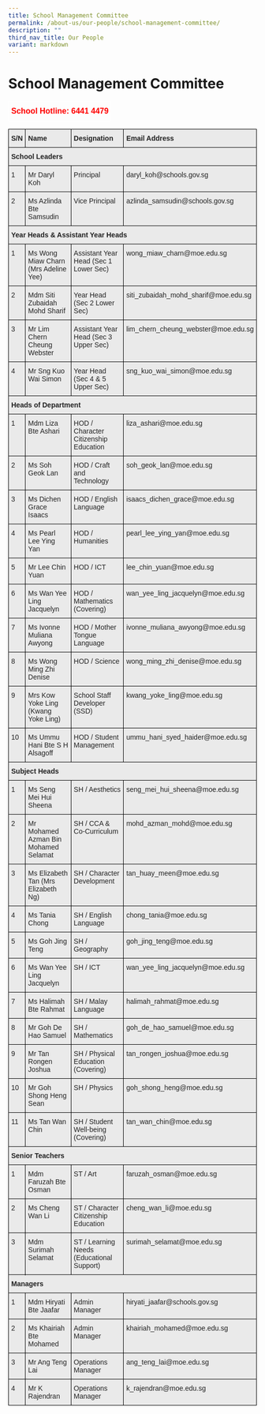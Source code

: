 ```yaml
---
title: School Management Committee
permalink: /about-us/our-people/school-management-committee/
description: ""
third_nav_title: Our People
variant: markdown
---
```

School Management Committee
===========================


<style type="text/css">
.tg  {border-collapse:collapse;border-spacing:0;}
.tg td{border-color:black;border-style:solid;border-width:1px;font-family:Arial, sans-serif;font-size:14px;
  overflow:hidden;padding:10px 5px;word-break:normal;}
.tg th{border-color:black;border-style:solid;border-width:1px;font-family:Arial, sans-serif;font-size:14px;
  font-weight:normal;overflow:hidden;padding:10px 5px;word-break:normal;}
.tg .tg-6uyk{border-color:#ffffff;color:#ff0000;font-size:16px;font-weight:bold;text-align:right;vertical-align:top}
</style>
<table class="tg">
<thead>
  <tr>
    <td class="tg-6uyk">School Hotline: 6441 4479</td>
  </tr>
</thead>
</table>


<style type="text/css">
.tg  {border-collapse:collapse;border-spacing:0;}
.tg td{border-color:black;border-style:solid;border-width:1px;font-family:Arial, sans-serif;font-size:14px;
  overflow:hidden;padding:10px 5px;word-break:normal;}
.tg th{border-color:black;border-style:solid;border-width:1px;font-family:Arial, sans-serif;font-size:14px;
  font-weight:normal;overflow:hidden;padding:10px 5px;word-break:normal;}
.tg .tg-y7qa{background-color:#EAEAEA;color:#222;text-align:left;vertical-align:top}
.tg .tg-laxs{background-color:#EAEAEA;text-align:left;vertical-align:middle}
.tg .tg-rj1p{background-color:#EAEAEA;color:#222;font-weight:bold;text-align:left;vertical-align:top}
</style>
<table class="tg">
<thead>
  <tr>
    <th class="tg-rj1p"><span style="color:#222">S/N</span></th>
    <th class="tg-rj1p"><span style="color:#222">Name</span></th>
    <th class="tg-rj1p"><span style="color:#222">Designation</span></th>
    <th class="tg-rj1p"><span style="color:#222">Email Address</span></th>
  </tr>
</thead>
<tbody>
  <tr>
    <td class="tg-rj1p" colspan="4"><span style="color:#222">School Leaders</span></td>
  </tr>
  <tr>
    <td class="tg-y7qa"><span style="color:#222">1</span></td>
    <td class="tg-y7qa"><span style="color:#222">Mr Daryl Koh</span></td>
    <td class="tg-y7qa"><span style="color:#222">Principal</span></td>
    <td class="tg-y7qa"><span style="color:#222">daryl_koh@schools.gov.sg</span></td>
  </tr>
  <tr>
    <td class="tg-y7qa"><span style="color:#222">2</span></td>
    <td class="tg-y7qa"><span style="color:#222">Ms Azlinda Bte Samsudin</span></td>
    <td class="tg-y7qa"><span style="color:#222">Vice Principal</span></td>
    <td class="tg-y7qa"><span style="color:#222">azlinda_samsudin@schools.gov.sg</span></td>
  </tr>
  <tr>
    <td class="tg-rj1p" colspan="4"><span style="color:#222">Year Heads &amp; Assistant Year Heads</span></td>
  </tr>
   <tr>
    <td class="tg-y7qa"><span style="color:#222">1 </span></td>
    <td class="tg-y7qa"><span style="color:#222">Ms Wong Miaw Charn (Mrs Adeline Yee)</span></td>
    <td class="tg-y7qa"><span style="color:#222">Assistant Year Head (Sec 1 Lower Sec)</span></td>
    <td class="tg-y7qa"><span style="color:#222">wong_miaw_charn@moe.edu.sg</span></td>
  </tr><tr>
    <td class="tg-y7qa"><span style="color:#222">2</span></td>
    <td class="tg-y7qa"><span style="color:#222">Mdm Siti Zubaidah Mohd Sharif</span></td>
    <td class="tg-y7qa"><span style="color:#222">Year Head (Sec 2 Lower Sec)</span></td>
    <td class="tg-y7qa"><span style="color:#222">siti_zubaidah_mohd_sharif@moe.edu.sg</span></td>
  </tr>
  <tr>
    <td class="tg-y7qa"><span style="color:#222">3</span></td>
    <td class="tg-y7qa"><span style="color:#222">Mr Lim Chern Cheung Webster</span></td>
    <td class="tg-y7qa"><span style="color:#222">Assistant Year Head (Sec 3 Upper Sec)</span></td>
    <td class="tg-y7qa"><span style="color:#222">lim_chern_cheung_webster@moe.edu.sg</span></td>
  </tr>
  <tr>
    <td class="tg-y7qa"><span style="color:#222">4</span></td>
    <td class="tg-y7qa"><span style="color:#222">Mr Sng Kuo Wai Simon</span></td>
    <td class="tg-y7qa"><span style="color:#222">Year Head (Sec 4 &amp; 5 Upper Sec)</span></td>
    <td class="tg-y7qa"><span style="color:#222">sng_kuo_wai_simon@moe.edu.sg</span></td>
  </tr>
 
  <tr>
    <td class="tg-rj1p" colspan="4"><span style="color:#222">Heads of Department</span></td>
  </tr>
  <tr>
    <td class="tg-y7qa"><span style="color:#222">1</span></td>
    <td class="tg-y7qa"><span style="color:#222">Mdm Liza Bte Ashari</span></td>
    <td class="tg-y7qa"><span style="color:#222">HOD / Character Citizenship Education</span></td>
    <td class="tg-y7qa"><span style="color:#222">liza_ashari@moe.edu.sg</span></td>
  </tr>
  <tr>
    <td class="tg-y7qa"><span style="color:#222">2</span></td>
    <td class="tg-y7qa"><span style="color:#222">Ms Soh Geok Lan</span></td>
    <td class="tg-y7qa"><span style="color:#222">HOD / Craft and Technology</span></td>
    <td class="tg-y7qa"><span style="color:#222">soh_geok_lan@moe.edu.sg</span></td>
  </tr>
  <tr>
    <td class="tg-y7qa"><span style="color:#222">3</span></td>
    <td class="tg-y7qa"><span style="color:#222">Ms Dichen Grace Isaacs</span></td>
    <td class="tg-y7qa"><span style="color:#222">HOD / English Language</span></td>
    <td class="tg-y7qa"><span style="color:#222">isaacs_dichen_grace@moe.edu.sg</span></td>
  </tr>
  <tr>
    <td class="tg-y7qa"><span style="color:#222">4</span></td>
    <td class="tg-y7qa"><span style="color:#222">Ms Pearl Lee Ying Yan</span></td>
    <td class="tg-y7qa"><span style="color:#222">HOD / Humanities</span></td>
    <td class="tg-y7qa"><span style="color:#222">pearl_lee_ying_yan@moe.edu.sg</span></td>
  </tr>
  <tr>
    <td class="tg-y7qa"><span style="color:#222">5</span></td>
    <td class="tg-y7qa"><span style="color:#222">Mr Lee Chin Yuan</span></td>
    <td class="tg-y7qa"><span style="color:#222">HOD / ICT</span></td>
    <td class="tg-y7qa"><span style="color:#222">lee_chin_yuan@moe.edu.sg</span></td>
  </tr>
  <tr>
    <td class="tg-y7qa"><span style="color:#222">6</span></td>
    <td class="tg-y7qa"><span style="color:#222">Ms Wan Yee Ling Jacquelyn</span></td>
    <td class="tg-y7qa"><span style="color:#222">HOD / Mathematics (Covering)</span></td>
    <td class="tg-y7qa"><span style="color:#222">wan_yee_ling_jacquelyn@moe.edu.sg</span></td>
  </tr>
   <tr>
    <td class="tg-y7qa"><span style="color:#222">7</span></td>
    <td class="tg-y7qa"><span style="color:#222">Ms Ivonne Muliana Awyong</span></td>
    <td class="tg-y7qa"><span style="color:#222">HOD / Mother Tongue Language</span></td>
    <td class="tg-y7qa"><span style="color:#222">ivonne_muliana_awyong@moe.edu.sg</span></td>
  </tr>
	<tr>
    <td class="tg-y7qa"><span style="color:#222">8</span></td>
    <td class="tg-y7qa"><span style="color:#222">Ms Wong Ming Zhi Denise</span></td>
    <td class="tg-y7qa"><span style="color:#222">HOD / Science</span></td>
    <td class="tg-y7qa"><span style="color:#222">wong_ming_zhi_denise@moe.edu.sg</span></td>
  </tr>
  <tr>
    <td class="tg-y7qa"><span style="color:#222">9</span></td>
    <td class="tg-y7qa"><span style="color:#222">Mrs Kow Yoke Ling (Kwang Yoke Ling)</span></td>
    <td class="tg-y7qa"><span style="color:#222">School Staff Developer (SSD)</span></td>
    <td class="tg-y7qa"><span style="color:#222">kwang_yoke_ling@moe.edu.sg</span></td>
  </tr>
  <tr>
    <td class="tg-y7qa"><span style="color:#222">10</span></td>
    <td class="tg-y7qa"><span style="color:#222">Ms Ummu Hani Bte S H Alsagoff</span></td>
    <td class="tg-y7qa"><span style="color:#222">HOD / Student Management</span></td>
    <td class="tg-y7qa"><span style="color:#222">ummu_hani_syed_haider@moe.edu.sg</span></td>
  </tr>
  <tr>
    <td class="tg-rj1p" colspan="4"><span style="color:#222">Subject Heads</span></td>
  </tr>
  <tr>
    <td class="tg-y7qa"><span style="color:#222">1</span></td>
    <td class="tg-y7qa"><span style="color:#222">Ms Seng Mei Hui Sheena</span></td>
    <td class="tg-y7qa"><span style="color:#222">SH / Aesthetics</span></td>
    <td class="tg-y7qa"><span style="color:#222">seng_mei_hui_sheena@moe.edu.sg</span></td>
  </tr>
  <tr>
    <td class="tg-y7qa"><span style="color:#222">2</span></td>
    <td class="tg-y7qa"><span style="color:#222">Mr Mohamed Azman Bin Mohamed Selamat</span></td>
    <td class="tg-y7qa"><span style="color:#222">SH / CCA &amp; Co-Curriculum</span></td>
    <td class="tg-y7qa"><span style="color:#222">mohd_azman_mohd@moe.edu.sg</span></td>
  </tr>
  <tr>
    <td class="tg-y7qa"><span style="color:#222">3</span></td>
    <td class="tg-y7qa"><span style="color:#222">Ms Elizabeth Tan (Mrs Elizabeth Ng)</span></td>
    <td class="tg-y7qa"><span style="color:#222">SH / Character Development</span></td>
    <td class="tg-y7qa"><span style="color:#222">tan_huay_meen@moe.edu.sg</span></td>
  </tr>
  <tr>
    <td class="tg-y7qa"><span style="color:#222">4</span></td>
    <td class="tg-y7qa"><span style="color:#222">Ms Tania Chong</span></td>
    <td class="tg-y7qa"><span style="color:#222">SH / English Language</span></td>
    <td class="tg-y7qa"><span style="color:#222">chong_tania@moe.edu.sg</span></td>
  </tr>
  <tr>
    <td class="tg-y7qa"><span style="color:#222">5</span></td>
    <td class="tg-y7qa"><span style="color:#222">Ms Goh Jing Teng</span></td>
    <td class="tg-y7qa"><span style="color:#222">SH / Geography</span></td>
    <td class="tg-y7qa"><span style="color:#222">goh_jing_teng@moe.edu.sg</span></td>
  </tr>
  <tr>
    <td class="tg-y7qa"><span style="color:#222">6</span></td>
    <td class="tg-y7qa"><span style="color:#222">Ms Wan Yee Ling Jacquelyn</span></td>
    <td class="tg-y7qa"><span style="color:#222">SH / ICT</span></td>
    <td class="tg-y7qa"><span style="color:#222">wan_yee_ling_jacquelyn@moe.edu.sg</span></td>
  </tr>
  <tr>
    <td class="tg-y7qa"><span style="color:#222">7</span></td>
    <td class="tg-y7qa"><span style="color:#222">Ms Halimah Bte Rahmat</span></td>
    <td class="tg-y7qa"><span style="color:#222">SH / Malay Language</span></td>
    <td class="tg-y7qa"><span style="color:#222">halimah_rahmat@moe.edu.sg</span></td>
  </tr>
  <tr>
    <td class="tg-y7qa"><span style="color:#222">8</span></td>
    <td class="tg-y7qa"><span style="color:#222">Mr Goh De Hao Samuel</span></td>
    <td class="tg-y7qa"><span style="color:#222">SH / Mathematics</span></td>
    <td class="tg-y7qa"><span style="color:#222">goh_de_hao_samuel@moe.edu.sg</span></td>
  </tr>
   <tr>
    <td class="tg-y7qa"><span style="color:#222">9</span></td>
    <td class="tg-y7qa"><span style="color:#222">Mr Tan Rongen Joshua</span></td>
    <td class="tg-y7qa"><span style="color:#222">SH / Physical Education (Covering) </span></td>
    <td class="tg-y7qa"><span style="color:#222">tan_rongen_joshua@moe.edu.sg</span></td>
  </tr>
	<tr>
    <td class="tg-y7qa"><span style="color:#222">10</span></td>
    <td class="tg-y7qa"><span style="color:#222">Mr Goh Shong Heng Sean</span></td>
    <td class="tg-y7qa"><span style="color:#222">SH / Physics</span></td>
    <td class="tg-y7qa"><span style="color:#222">goh_shong_heng@moe.edu.sg</span></td>
  </tr>
	<tr>
    <td class="tg-y7qa"><span style="color:#222">11</span></td>
    <td class="tg-y7qa"><span style="color:#222">Ms Tan Wan Chin</span></td>
    <td class="tg-y7qa"><span style="color:#222">SH / Student Well-being (Covering)</span></td>
    <td class="tg-y7qa"><span style="color:#222">tan_wan_chin@moe.edu.sg</span></td>
  </tr>	
  <tr>
    <td class="tg-rj1p" colspan="4"><span style="color:#222">Senior Teachers</span></td>
  </tr>
  <tr>
    <td class="tg-y7qa"><span style="color:#222">1</span></td>
    <td class="tg-y7qa"><span style="color:#222">Mdm Faruzah Bte Osman </span></td>
    <td class="tg-y7qa"><span style="color:#222">ST / Art </span></td>
    <td class="tg-y7qa"><span style="color:#222">faruzah_osman@moe.edu.sg</span></td>
  </tr>
  <tr>
    <td class="tg-y7qa"><span style="color:#222">2</span></td>
    <td class="tg-y7qa"><span style="color:#222">Ms Cheng Wan Li</span></td>
    <td class="tg-y7qa"><span style="color:#222">ST / Character Citizenship Education</span></td>
    <td class="tg-y7qa"><span style="color:#222">cheng_wan_li@moe.edu.sg</span></td>
  </tr>
  <tr>
    <td class="tg-y7qa" rowspan="2"><span style="color:#222">3</span></td>
    <td class="tg-y7qa" rowspan="2"><span style="color:#222">Mdm Surimah Selamat</span></td>
    <td class="tg-y7qa"><span style="color:#222">ST / Learning Needs <br> (Educational Support)</span></td>
    <td class="tg-y7qa" rowspan="2"><span style="color:#222">surimah_selamat@moe.edu.sg</span></td>
  </tr>
  <tr>
  </tr><tr>
    <td class="tg-rj1p" colspan="4"><span style="color:#222">Managers</span></td>
  </tr>
  <tr>
    <td class="tg-y7qa"><span style="color:#222">1</span></td>
    <td class="tg-y7qa"><span style="color:#222">Mdm Hiryati Bte Jaafar</span></td>
    <td class="tg-y7qa"><span style="color:#222">Admin Manager </span></td>
    <td class="tg-y7qa"><span style="color:#222">hiryati_jaafar@schools.gov.sg</span></td>
  </tr>
  <tr>
    <td class="tg-y7qa"><span style="color:#222">2</span></td>
    <td class="tg-y7qa"><span style="color:#222">Ms Khairiah Bte Mohamed</span></td>
    <td class="tg-y7qa"><span style="color:#222">Admin Manager </span></td>
    <td class="tg-y7qa"><span style="color:#222">khairiah_mohamed@moe.edu.sg</span></td>
  </tr>  <tr>
    <td class="tg-y7qa"><span style="color:#222">3</span></td>
    <td class="tg-y7qa"><span style="color:#222">Mr Ang Teng Lai</span></td>
    <td class="tg-y7qa"><span style="color:#222">Operations Manager </span></td>
    <td class="tg-y7qa"><span style="color:#222">ang_teng_lai@moe.edu.sg</span></td>
  </tr>
  <tr>
    <td class="tg-y7qa"><span style="color:#222">4</span></td>
    <td class="tg-y7qa"><span style="color:#222">Mr K Rajendran</span></td>
    <td class="tg-y7qa"><span style="color:#222">Operations Manager</span></td>
    <td class="tg-y7qa"><span style="color:#222">k_rajendran@moe.edu.sg</span></td>
  </tr>
</tbody>
</table>